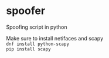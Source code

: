 # spoofer
Spoofing script in python

Make sure to install netifaces and scapy  
`dnf install python-scapy`  
`pip install scapy`  
